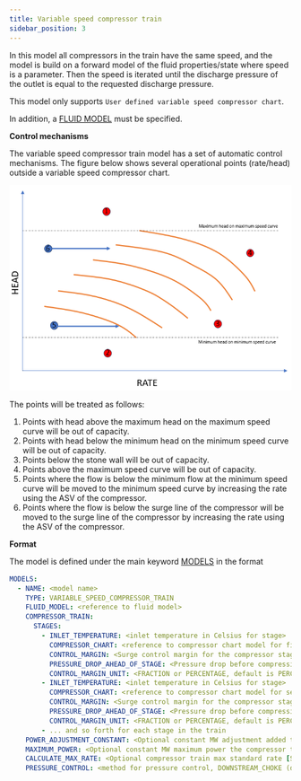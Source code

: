```yaml
---
title: Variable speed compressor train
sidebar_position: 3
---
```


In this model all compressors in the train have the same speed, and the model is build on a forward model of
the fluid properties/state where speed is a parameter. Then the speed is iterated until the discharge pressure of the
outlet is equal to the requested discharge pressure.

This model only supports `User defined variable speed compressor chart`.

In addition, a [FLUID MODEL](/about/modelling/setup/models/fluid_model.md) must be specified.

**Control mechanisms**

The variable speed compressor train model has a set of automatic control mechanisms. The figure below shows several operational points (rate/head) outside a variable speed compressor chart.

![](control_mechanisms_variable_speed_compressor_chart.png)

The points will be treated as follows:

1. Points with head above the maximum head on the maximum speed curve will be out of capacity.
1. Points with head below the minimum head on the minimum speed curve will be out of capacity.
1. Points below the stone wall will be out of capacity.
1. Points above the maximum speed curve will be out of capacity.
1. Points where the flow is below the minimum flow at the minimum speed curve will be moved to the minimum speed curve by increasing the rate using the ASV of the compressor.
1. Points where the flow is below the surge line of the compressor will be moved to the surge line of the compressor by increasing the rate using the ASV of the compressor.


**Format**

The model is defined under the main keyword [MODELS](/about/references/MODELS.md) in the format

~~~~~~~~yaml
MODELS:
  - NAME: <model name>
    TYPE: VARIABLE_SPEED_COMPRESSOR_TRAIN
    FLUID_MODEL: <reference to fluid model>
    COMPRESSOR_TRAIN:
      STAGES:
        - INLET_TEMPERATURE: <inlet temperature in Celsius for stage>
          COMPRESSOR_CHART: <reference to compressor chart model for first stage, must be defined in MODELS or FACILITY_INPUTS>
          CONTROL_MARGIN: <Surge control margin for the compressor stage. Default value 0.0>
          PRESSURE_DROP_AHEAD_OF_STAGE: <Pressure drop before compression stage [in bar]>
          CONTROL_MARGIN_UNIT: <FRACTION or PERCENTAGE, default is PERCENTAGE>
        - INLET_TEMPERATURE: <inlet temperature in Celsius for stage>
          COMPRESSOR_CHART: <reference to compressor chart model for second stage, must be defined in MODELS or FACILITY_INPUTS>
          CONTROL_MARGIN: <Surge control margin for the compressor stage. Default value 0.0>
          PRESSURE_DROP_AHEAD_OF_STAGE: <Pressure drop before compression stage [in bar]>
          CONTROL_MARGIN_UNIT: <FRACTION or PERCENTAGE, default is PERCENTAGE>
        - ... and so forth for each stage in the train
    POWER_ADJUSTMENT_CONSTANT: <Optional constant MW adjustment added to the model>
    MAXIMUM_POWER: <Optional constant MW maximum power the compressor train can require>
    CALCULATE_MAX_RATE: <Optional compressor train max standard rate [Sm3/day] in result if set to true. Default false. Use with caution. This will increase runtime significantly. >
    PRESSURE_CONTROL: <method for pressure control, DOWNSTREAM_CHOKE (default), UPSTREAM_CHOKE, , INDIVIDUAL_ASV_PRESSURE, INDIVIDUAL_ASV_RATE or COMMON_ASV>
~~~~~~~~

